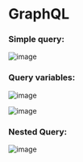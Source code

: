 # GraphQL

### Simple query:
![image](https://github.com/anushkadeshpande/apollo-graphql/assets/53345232/4e63cf91-f4cf-49d1-adb5-45bb4d7ec702)

### Query variables:
![image](https://github.com/anushkadeshpande/apollo-graphql/assets/53345232/9899e3ee-e64f-4229-941a-ab97fa286d01)

![image](https://github.com/anushkadeshpande/apollo-graphql/assets/53345232/e87c2118-0da7-40fb-adf5-34c7f167fb20)

### Nested Query:
![image](https://github.com/anushkadeshpande/apollo-graphql/assets/53345232/f50688f5-5cf4-4b97-8b36-96a5e8dfe8e0)
